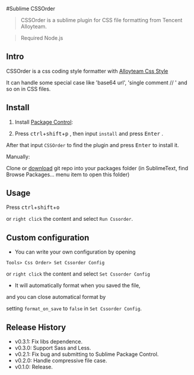 #Sublime CSSOrder

> CSSOrder is a sublime plugin for CSS file formatting from Tencent Alloyteam.

> Required Node.js

## Intro

CSSOrder is a css coding style formatter with [Alloyteam Css Style](http://alloyteam.github.io/code-guide/#css)

It can handle some special case like  'base64 url', 'single comment // ' and so on in CSS files.

## Install

1. Install  [Package Control](https://packagecontrol.io/installation):

2. Press <kbd>ctrl</kbd>+<kbd>shift</kbd>+<kbd>p</kbd> , then input `install` and press <kbd>Enter</kbd> .

 After that input `CSSOrder` to find the plugin and  press <kbd>Enter</kbd> to install it.

Manually:

Clone or [download](https://github.com/lightningtgc/sublime-cssorder/archive/master.zip) git repo into your packages folder (in SublimeText, find Browse Packages... menu item to open this folder)

## Usage

Press <kbd>ctrl</kbd>+<kbd>shift</kbd>+<kbd>o</kbd> 

or `right click` the content and select `Run Cssorder`.

## Custom configuration

* You can  write your own configuration by opening 

 `Tools> Css Order> Set Cssorder Config` 
 
 or `right click` the content and select `Set Cssorder Config`

* It will automatically format when you saved the file,

 and you can close automatical format  by 
 
 setting `format_on_save` to `false` in `Set Cssorder Config`.
 
## Release History

+ v0.3.1: Fix libs dependence.
+ v0.3.0: Support Sass and Less.
+ v0.2.1: Fix bug and submitting to Sublime Package Control.
+ v0.2.0: Handle compressive file case.
+ v0.1.0: Release.
